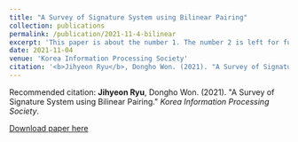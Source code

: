 ```yaml
---
title: "A Survey of Signature System using Bilinear Pairing"
collection: publications
permalink: /publication/2021-11-4-bilinear
excerpt: 'This paper is about the number 1. The number 2 is left for future work.'
date: 2021-11-04
venue: 'Korea Information Processing Society'
citation: '<b>Jihyeon Ryu</b>, Dongho Won. (2021). "A Survey of Signature System using Bilinear Pairing." <i>Korea Information Processing Society</i>.'
---
```


Recommended citation: **Jihyeon Ryu**, Dongho Won. (2021). "A Survey of Signature System using Bilinear Pairing." *Korea Information Processing Society*.

[Download paper here](http://janicejihyeon.github.io/files/Bilinear.pdf)

